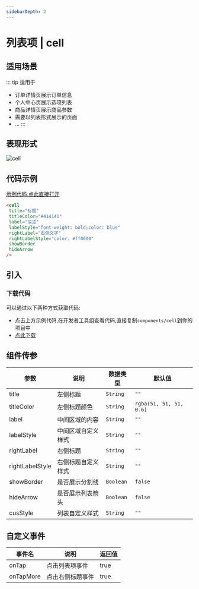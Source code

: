 ```yaml
---
sidebarDepth: 2
---
```

# 列表项 | cell

## 适用场景
::: tip 适用于
+ 订单详情页展示订单信息
+ 个人中心页展示选项列表
+ 商品详情页展示商品参数
+ 需要以列表形式展示的页面
+ ...
:::
## 表现形式
![cell](/cell.png)

## 代码示例
[示例代码,点此直接打开](https://developers.weixin.qq.com/s/9lHOx9mh75j7)
```html
<cell
 title="标题"
 titleColor="#414141"
 label="描述"
 labelStyle="font-weight: bold;color: blue"
 rightLabel="右侧文字"
 rightLabelStyle="color: #ff0000"
 showBorder
 hideArrow
/>
```

## 引入
### 下载代码
可以通过以下两种方式获取代码:
  - 点击上方示例代码,在开发者工具组查看代码,直接复制`components/cell`到你的项目中
  - <a href="/dist/cell.zip" target="_blank" download>点此下载</a>

## 组件传参
| 参数 | 说明 | 数据类型 | 默认值 |
| --- | --- | --- | --- |
| title | 左侧标题 | `String` | `""` |
| titleColor | 左侧标题颜色 | `String` | `rgba(51, 51, 51, 0.6)` |
| label | 中间区域的内容 | `String` | `""` |
| labelStyle | 中间区域自定义样式 | `String` | `""` |
| rightLabel | 右侧标题 | `String` | `""` |
| rightLabelStyle | 右侧标题自定义样式 | `String` | `""` |
| showBorder | 是否展示分割线 | `Boolean` | `false` |
| hideArrow | 是否展示列表箭头 | `Boolean` | `false` |
| cusStyle | 列表自定义样式 | `String` | `""` |

## 自定义事件
| 事件名 | 说明 | 返回值 |
| --- | --- | --- |
| onTap | 点击列表项事件 | true |
| onTapMore | 点击右侧标题事件 | true |